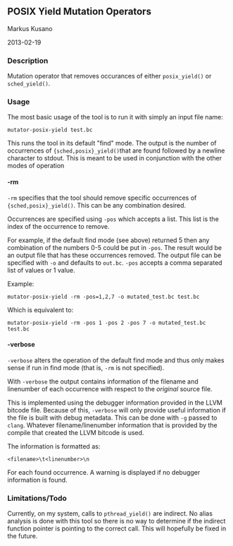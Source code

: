 ## POSIX Yield Mutation Operators 
Markus Kusano

2013-02-19

### Description
Mutation operator that removes occurances of either `posix_yield()` or `sched_yield()`.

### Usage
The most basic usage of the tool is to run it with simply an input file name:

`````
mutator-posix-yield test.bc
`````

This runs the tool in its default "find" mode. The output is the number of
occurrences of `{sched,posix}_yield()`that are found followed by a newline
character to stdout. This is meant to be used in conjunction with the other
modes of operation

#### -rm
`-rm` specifies that the tool should remove specific occurrences of
`{sched,posix}_yield()`. This can be any combination desired. 

Occurrences are specified using `-pos` which accepts a list. This list is the
index of the occurrence to remove. 

For example, if the default find mode (see above) returned 5 then any
combination of the numbers 0-5 could be put in `-pos`. The result would be an
output file that has these occurrences removed. The output file can be
specified with `-o` and defaults to `out.bc`. `-pos` accepts a comma separated
list of values or 1 value.

Example:
`````
mutator-posix-yield -rm -pos=1,2,7 -o mutated_test.bc test.bc
`````

Which is equivalent to:
`````
mutator-posix-yield -rm -pos 1 -pos 2 -pos 7 -o mutated_test.bc test.bc
`````

#### -verbose
`-verbose` alters the operation of the default find mode and thus only makes
sense if run in find mode (that is, `-rm` is not specified). 

With `-verbose` the output contains information of the filename and linenumber
of each occurrence with respect to the _original_ source file.

This is implemented using the debugger information provided in the LLVM bitcode
file. Because of this, `-verbose` will only provide useful information if the
file is built with debug metadata. This can be done with `-g` passed to
`clang`. Whatever filename/linenumber information that is provided by the
compile that created the LLVM bitcode is used.

The information is formatted as: 

`````
<filename>\t<linenumber>\n
`````

For each found occurrence. A warning is displayed if no debugger information is
found.

### Limitations/Todo
Currently, on my system, calls to `pthread_yield()` are indirect. No alias
analysis is done with this tool so there is no way to determine if the indirect
function pointer is pointing to the correct call. This will hopefully be fixed
in the future.

